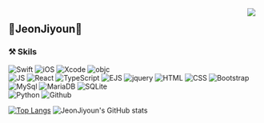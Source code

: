 <div>
<a href="https://velog.io/@youn_22" style="align:right">
    <img 
        src="http://img.shields.io/badge/-Velog.io-43249F?style=plastice&logo=Vectorworks&link=https://velog.io/@youn_22"
        style="height : auto; margin-left : 10px; margin-right : 10px; align: right;" align="right"/>
</a>
</div>


## 🔮JeonJiyoun🔮

### ⚒ Skils               
![Swift] ![iOS] ![Xcode] ![objc]          
![JS] ![React] ![TypeScript] ![EJS] ![jquery] ![HTML] ![CSS] ![Bootstrap]       
![MySql] ![MariaDB] ![SQLite]          
![Python] ![Github]     


[![Top Langs](https://github-readme-stats.vercel.app/api/top-langs/?username=JeonJiyoun&hide=jupyter%20notebook,c,racket,php,c%2B%2B,html,css,makefile,ruby,kotlin&layout=compact)](https://github.com/anuraghazra/github-readme-stats)
![JeonJiyoun's GitHub stats](https://github-readme-stats.vercel.app/api?username=JeonJiyoun&show_icons=true&theme=shades-of-purple  )


<!--**JeonJiyoun/JeonJiyoun** is a ✨ _special_ ✨ repository because its `README.md` (this file) appears on your GitHub profile.

Here are some ideas to get you started:

- 🔭 I’m currently working on ...
- 🌱 I’m currently learning ...
- 👯 I’m looking to collaborate on ...
- 🤔 I’m looking for help with ...
- 💬 Ask me about ...
- 📫 How to reach me: ...
- 😄 Pronouns: ...
- ⚡ Fun fact: ...
-->

[Swift]: https://img.shields.io/badge/Swift-F05138?style=flat-square&logo=Swift&logoColor=white
[iOS]: https://img.shields.io/badge/iOS-000000?style=flat-square&logo=Apple&logoColor=white
[Xcode]: https://img.shields.io/badge/Xcode-147EFB?style=flat-square&logo=Xcode&logoColor=white
[objc]: https://img.shields.io/badge/Objective_c-47b264?style=flat-square&logo=Objective_c&logoColor=white
[Firebase]: https://img.shields.io/badge/Firebase-059BE5?style=flat-square&logo=Firebase&logoColor=FFCA28

[Python]: https://img.shields.io/badge/Python-3776AB?style=flat-square&logo=Python&logoColor=white

[JS]: https://img.shields.io/badge/JavaScript-F7DF1E?style=flat-square&logo=JavaScript&logoColor=black
[EJS]: https://img.shields.io/badge/EJS-059BE5?style=flat-square&logo=EJS&logoColor=FFCA28
[React]: https://img.shields.io/badge/react-61DAFB?style=flat-square&logo=react&logoColor=black
[TypeScript]: https://img.shields.io/badge/TypeScript-3178C6?style=flat-square&logo=TypeScript&logoColor=white
[jquery]: https://img.shields.io/badge/jquery-0769AD?style=flat-square&logo=jquery&logoColor=white
[React]: https://img.shields.io/badge/Firebase-059BE5?style=flat-square&logo=Firebase&logoColor=FFCA28
[Node]: https://img.shields.io/badge/Firebase-059BE5?style=flat-square&logo=Firebase&logoColor=FFCA28
[MongoDB]: https://img.shields.io/badge/Firebase-059BE5?style=flat-square&logo=Firebase&logoColor=FFCA28
[HTML]: https://img.shields.io/badge/html-E34F26?style=flat-square&logo=html5&logoColor=white
[CSS]: https://img.shields.io/badge/css-1572B6?style=flat-square&logo=css3&logoColor=white
[Bootstrap]: https://img.shields.io/badge/bootstrap-4666D0?style=flat-squarelogo=bootstrap&logoColor=white
[SQLite]: https://img.shields.io/badge/SQLite-003B57?style=flat-square&logo=SQLite&logoColor=white

[Github]: https://img.shields.io/badge/github-181717?style=flat-square&logo=github&logoColor=white

[MySql]: https://img.shields.io/badge/mysql-4479A1?style=flat-square&logo=mysql&logoColor=white
[MariaDB]: https://img.shields.io/badge/mariaDB-003545?style=flat-square&logo=mariaDB&logoColor=white




